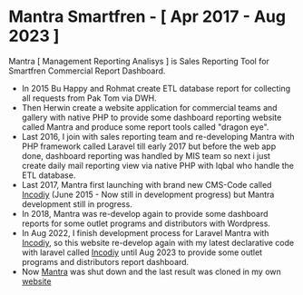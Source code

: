 Mantra Smartfren - [ Apr 2017 - Aug 2023 ]
============================================

Mantra [ Management Reporting Analisys ] is Sales Reporting Tool for Smartfren Commercial Report Dashboard.
- In 2015 Bu Happy and Rohmat create ETL database report for collecting all requests from Pak Tom via DWH.
- Then Herwin create a website application for commercial teams and gallery with native PHP to provide some dashboard reporting website called Mantra and produce some report tools called "dragon eye".
- Last 2016, I join with sales reporting team and re-developing Mantra with PHP framework called Laravel till early 2017 but before the web app done, dashboard reporting was handled by MIS team so next i just create daily mail reporting view via native PHP with Iqbal who handle the ETL database.
- Last 2017, Mantra first launching with brand new CMS-Code called [Incodiy](https://github.com/incodiy/codiy) (June 2015 - Now still in development progress) but Mantra development still in progress.
- In 2018, Mantra was re-develop again to provide some dashboard reports for some outlet programs and distributors with Wordpress.
- In Aug 2022, I finish development process for Laravel Mantra with [Incodiy](https://github.com/incodiy/codiy), so this website re-develop again with my latest declarative code with laravel called [Incodiy](https://github.com/incodiy/codiy) until Aug 2023 to provide some outlet programs and distributors report dashboard.
- Now [Mantra](https://mantra.smartfren.com) was shut down and the last result was cloned in my own [website](https://smartfren.adversline.com/public/login)
